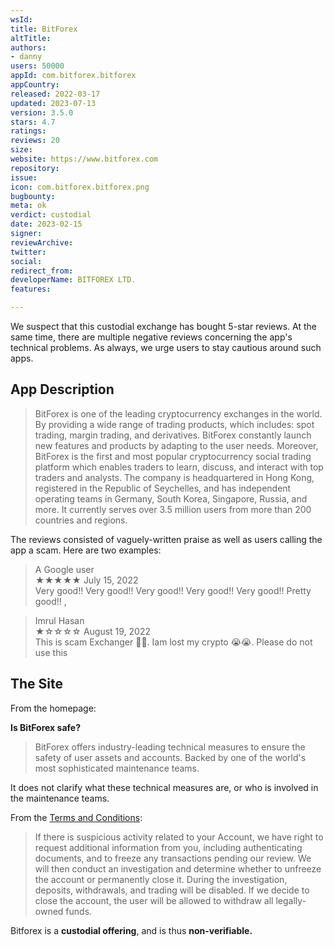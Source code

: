 ```yaml
---
wsId: 
title: BitForex
altTitle: 
authors:
- danny
users: 50000
appId: com.bitforex.bitforex
appCountry: 
released: 2022-03-17
updated: 2023-07-13
version: 3.5.0
stars: 4.7
ratings: 
reviews: 20
size: 
website: https://www.bitforex.com
repository: 
issue: 
icon: com.bitforex.bitforex.png
bugbounty: 
meta: ok
verdict: custodial
date: 2023-02-15
signer: 
reviewArchive: 
twitter: 
social: 
redirect_from: 
developerName: BITFOREX LTD.
features: 

---
```


<div class="alertBox"><div>
We suspect that this custodial exchange has bought 5-star reviews. At the same time, there are multiple negative reviews concerning the app's technical problems. As always, we urge users to stay cautious around such apps.
</div> </div>

## App Description

> BitForex is one of the leading cryptocurrency exchanges in the world. By providing a wide range of trading products, which includes: spot trading, margin trading, and derivatives. BitForex constantly launch new features and products by adapting to the user needs.
Moreover, BitForex is the first and most popular cryptocurrency social trading platform which enables traders to learn, discuss, and interact with top traders and analysts. The company is headquartered in Hong Kong, registered in the Republic of Seychelles, and has independent operating teams in Germany, South Korea, Singapore, Russia, and more. It currently serves over 3.5 million users from more than 200 countries and regions.

The reviews consisted of vaguely-written praise as well as users calling the app a scam. Here are two examples:


> A Google user<br>
  ★★★★★ July 15, 2022 <br>
        Very good!! Very good!! Very good!! Very good!! Very good!! Pretty good!! ,
       
> Imrul Hasan<br>
  ★☆☆☆☆ August 19, 2022 <br>
        This is scam Exchanger 🥵🥵. Iam lost my crypto 😭😭. Please do not use this
        

## The Site

From the homepage:

**Is BitForex safe?**
> BitForex offers industry-leading technical measures to ensure the safety of user assets and accounts. Backed by one of the world's most sophisticated maintenance teams.

It does not clarify what these technical measures are, or who is involved in the maintenance teams.

From the [Terms and Conditions](https://event.bitforex.com/en/Terms.html):

> If there is suspicious activity related to your Account, we have right to request additional information from you, including authenticating documents, and to freeze any transactions pending our review. We will then conduct an investigation and determine whether to unfreeze the account or permanently close it. During the investigation, deposits, withdrawals, and trading will be disabled. If we decide to close the account, the user will be allowed to withdraw all legally-owned funds.

Bitforex is a **custodial offering**, and is thus **non-verifiable.**
